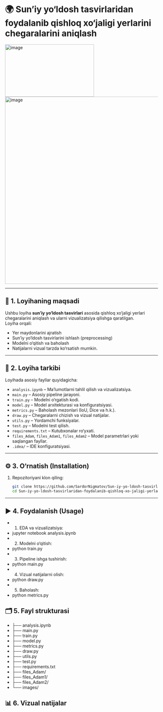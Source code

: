 # 🌍 Sun’iy yo‘ldosh tasvirlaridan foydalanib qishloq xo‘jaligi yerlarini chegaralarini aniqlash

<img width="293" height="172" alt="image" src="https://github.com/user-attachments/assets/661c08a7-90d5-49ad-a120-8845f4164076" />
<img width="1151" height="615" alt="image" src="https://github.com/user-attachments/assets/49b58bff-72ca-4888-8371-409d9be97e66" />

---

## 📌 1. Loyihaning maqsadi
Ushbu loyiha **sun’iy yo‘ldosh tasvirlari** asosida qishloq xo‘jaligi yerlari chegaralarini aniqlash va ularni vizualizatsiya qilishga qaratilgan.  
Loyiha orqali:  
- Yer maydonlarini ajratish  
- Sun’iy yo‘ldosh tasvirlarini ishlash (preprocessing)  
- Modelni o‘qitish va baholash  
- Natijalarni vizual tarzda ko‘rsatish mumkin.  

---

## 📂 2. Loyiha tarkibi
Loyihada asosiy fayllar quyidagicha:

- `analysis.ipynb` – Ma’lumotlarni tahlil qilish va vizualizatsiya.  
- `main.py` – Asosiy pipeline jarayoni.  
- `train.py` – Modelni o‘rgatish kodi.  
- `model.py` – Model arxitekturasi va konfiguratsiyasi.  
- `metrics.py` – Baholash mezonlari (IoU, Dice va h.k.).  
- `draw.py` – Chegaralarni chizish va vizual natijalar.  
- `utils.py` – Yordamchi funksiyalar.  
- `test.py` – Modelni test qilish.  
- `requirements.txt` – Kutubxonalar ro‘yxati.  
- `files_Adam`, `files_Adam1`, `files_Adam2` – Model parametrlari yoki saqlangan fayllar.  
- `.idea/` – IDE konfiguratsiyasi.  

---

## ⚙️ 3. O‘rnatish (Installation)
1. Repozitoriyani klon qiling:
   ```bash
   git clone https://github.com/SardorNigmatov/Sun-iy-yo-ldosh-tasvirlaridan-foydalanib-qishloq-xo-jaligi-yerlarini-chegaralarini-aniqlash.git
   cd Sun-iy-yo-ldosh-tasvirlaridan-foydalanib-qishloq-xo-jaligi-yerlarini-chegaralarini-aniqlash

---

## ▶️ 4. Foydalanish (Usage)
 - 1. EDA va vizualizatsiya:
 - jupyter notebook analysis.ipynb
 - 2. Modelni o‘qitish:
 - python train.py
 - 3. Pipeline ishga tushirish:
 - python main.py
 - 4. Vizual natijalarni olish:
 - python draw.py
 - 5. Baholash:
 - python metrics.py

## 🗂️ 5. Fayl strukturasi
- ├── analysis.ipynb
- ├── main.py
- ├── train.py
- ├── model.py
- ├── metrics.py
- ├── draw.py
- ├── utils.py
- ├── test.py
- ├── requirements.txt
- ├── files_Adam/
- ├── files_Adam1/
- ├── files_Adam2/
- └── images/        

## 📊 6. Vizual natijalar
